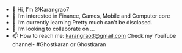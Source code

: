 - 👋 Hi, I’m @Karangrao7
- 👀 I’m interested in Finance, Games, Mobile and Computer core
- 🌱 I’m currently learning Pretty much can't be disclosed.
- 💞️ I’m looking to collaborate on ...
- 📫 How to reach me: karangrao3@gmail.com
Check my YouTube channel- #Ghostkaran or Ghostkaran

<!---
Karangrao7/Karangrao7 is a ✨ special ✨ repository because its `README.md` (this file) appears on your GitHub profile.
You can click the Preview link to take a look at your changes.
--->
